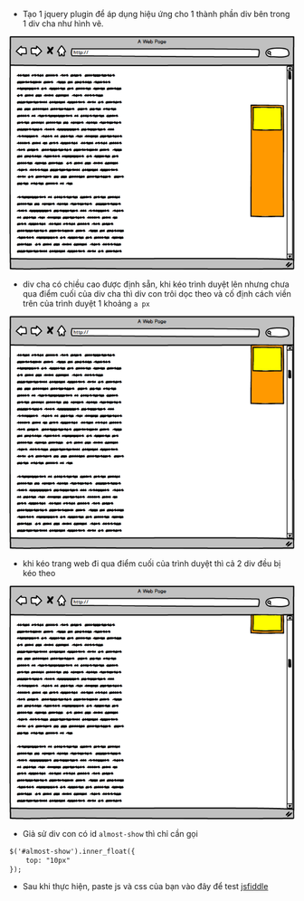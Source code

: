 - Tạo 1 jquery plugin để áp dụng hiệu ứng cho 1 thành phần div bên trong 1 div cha như hình vẽ. 

![normal](imgs/jquery_normal.png)
- div cha có chiều cao được định sẵn, khi kéo trình duyệt lên nhưng chưa qua điểm cuối của div cha thì div con trôi dọc theo và cố định cách viền trên của trình duyệt 1 khoảng `a px`

![normal](imgs/jquery_scroll_1.png)
- khi kéo trang web đi qua điểm cuối của trình duyệt thì cả 2 div đều bị kéo theo

![normal](imgs/jquery_scroll_2.png)
- Giả sử div con có id `almost-show` thì chỉ cần gọi
```
$('#almost-show').inner_float({
    top: "10px"
});
```

- Sau khi thực hiện, paste js và css của bạn vào đây để test [jsfiddle](https://jsfiddle.net/vuthaihoc/waru6d83/)